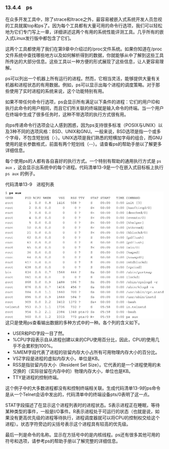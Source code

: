 ### 13.4.4　ps

在众多开发工具中，除了strace和ltrace之外，最容易被嵌入式系统开发人员忽视的工具就属top和ps了。因为每个工具都有大量可用的命令行选项，我们可以轻松地为它们专门写上一章，详细讲述这两个有用的系统性能评测工具。几乎所有的嵌入式Linux发行版中都包含了它们。

这两个工具都使用了我们在第9章中介绍过的/proc文件系统。如果你知道在/proc文件系统中查找哪些地方以及如何解析得到的数据，你就能够从中了解到这些工具所传达的大部分信息。这些工具以一种方便的形式展现了这些信息，让人更容易理解。

ps可以列出一个机器上所有运行的进程。然而，它相当灵活，能够提供大量有关机器和进程状态的有用数据。例如，ps可以显示出每个进程的调度策略。对于那些使用了实时进程的系统来说，这个功能特别有用。

如果不带任何命令行选项，ps会显示所有满足以下条件的进程：它们的用户ID和执行此命令的用户相同，而且它们所关联的终端就是输入命令的终端。当一个用户在终端中生成了很多任务时，这种不带选项的执行方式很有用。

向ps传递命令行选项会让人感到困惑，因为ps支持很多标准（POSIX与UNIX）以及3种不同的选项风格：BSD、UNIX和GNU。一般来说，BSD选项是指一个或多个字母，不包含短划线（-）。UNIX选项是我们熟悉的短横加字母的组合，而GNU使用的是长参数格式，前面有两个短划线（--）。请查看ps的帮助手册以了解更多详细信息。

每个使用ps的人都有各自喜好的执行方式。一个特别有帮助的通用执行方式是 `ps aux` ，这会显示出系统中的每个进程。代码清单13-9是一个在嵌入式目标板上执行 `ps aux` 的例子。

代码清单13-9　进程列表



![351.png](../images/351.png)
这只是使用ps查看输出数据的多种方式中的一种。各个列的含义如下。

+ USER和PID字段一目了然。
+ %CPU字段表示自从进程创建以来的CPU使用百分比，因此，CPU的使用几乎不会累积到100%。
+ %MEM字段代表了进程的驻留内存大小占所有可用物理内存大小的百分比。
+ VSZ字段是进程的虚拟内存大小，单位是KB。
+ RSS是指驻留内存大小（Resident Set Size）。它代表的是一个进程使用的未交换的（实际驻留在内存中的）物理内存大小，单位也是KB。
+ TTY是进程的控制终端。

这个例子中的大多数进程都没有和控制终端相关联。生成代码清单13-9的ps命令是从一个Telnet会话中发出的，代码清单中的终端设备pts/0表明了这一点。

STAT字段描述了在显示这个进程列表时的进程状态。S表示进程正在睡眠，等待某种类型的事件，一般是I/O事件。R表示进程处于可运行的状态（也就是说，如果没有更高优先级的进程等待执行，进程调度器就可以将CPU的控制权交给这个进程）。状态字符旁边的尖括号表示这个进程具有较高的优先级。

最后一列是命令的名称。显示在方括号中的是内核线程。ps还有很多其他可用的符号和选项，请参考ps的帮助手册以了解完整的详细信息。

